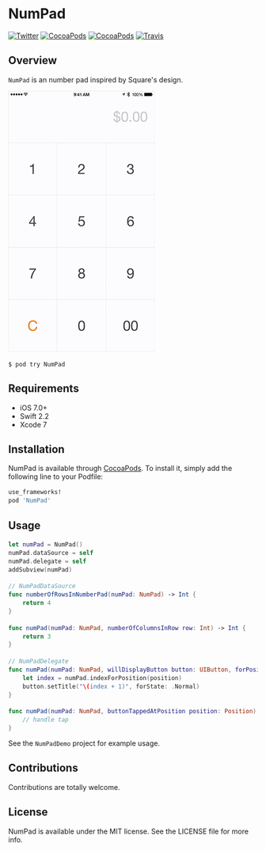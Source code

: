 # NumPad

[![Twitter](https://img.shields.io/badge/Twitter-@lasha_-blue.svg?style=flat)](http://twitter.com/lasha_)
[![CocoaPods](https://img.shields.io/cocoapods/p/NumPad.svg)](https://cocoapods.org/pods/NumPad)
[![CocoaPods](https://img.shields.io/cocoapods/v/NumPad.svg)](http://cocoapods.org/pods/NumPad)
[![Travis](https://img.shields.io/travis/efremidze/NumPad.svg)](https://travis-ci.org/efremidze/NumPad)

## Overview

`NumPad` is an number pad inspired by Square's design.

![NumPad Screenshot](Screenshots/example.gif)

```
$ pod try NumPad
```

## Requirements
* iOS 7.0+
* Swift 2.2
* Xcode 7

## Installation

NumPad is available through [CocoaPods](http://cocoapods.org). To install
it, simply add the following line to your Podfile:

```ruby
use_frameworks!
pod 'NumPad'
```

## Usage

```swift
let numPad = NumPad()
numPad.dataSource = self
numPad.delegate = self
addSubview(numPad)

// NumPadDataSource
func numberOfRowsInNumberPad(numPad: NumPad) -> Int {
    return 4
}

func numPad(numPad: NumPad, numberOfColumnsInRow row: Int) -> Int {
    return 3
}

// NumPadDelegate
func numPad(numPad: NumPad, willDisplayButton button: UIButton, forPosition position: Position) {
    let index = numPad.indexForPosition(position)
    button.setTitle("\(index + 1)", forState: .Normal)
}

func numPad(numPad: NumPad, buttonTappedAtPosition position: Position) {
    // handle tap
}

```

See the `NumPadDemo` project for example usage.

## Contributions

Contributions are totally welcome.

## License

NumPad is available under the MIT license. See the LICENSE file for more info.
